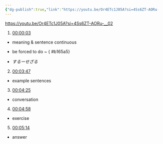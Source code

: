 ```yaml
---
{"dg-publish":true,"link":"https://youtu.be/Or4ETc1J05A?si=4Ss6ZT-AORu-__02","permalink":"/Japanese/文法/Japanese - N2 grammar -～ざるを得ない/","dgPassFrontmatter":true}
---
```


https://youtu.be/Or4ETc1J05A?si=4Ss6ZT-AORu-__02


1. [00:00:03](https://www.youtube.com/watch?v=Or4ETc1J05A&t=4#t=3.91) 
- meaning & sentence continuous
- be forced to do ~
{ #b165a5}

- *するーせざる*

2. [00:03:47](https://www.youtube.com/watch?v=Or4ETc1J05A&t=227#t=03:47.44) 
- example sentences

3. [00:04:25](https://www.youtube.com/watch?v=Or4ETc1J05A&t=265#t=04:25.32) 
- conversation

4. [00:04:58](https://www.youtube.com/watch?v=Or4ETc1J05A&t=298#t=04:58.09) 
- exercise

5. [00:05:14](https://www.youtube.com/watch?v=Or4ETc1J05A&t=315#t=05:14.70) 
- answer